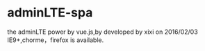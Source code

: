 # adminLTE-spa
the adminLTE power by vue.js,by developed by xixi on 2016/02/03 <br>
IE9+,chorme，firefox is available.
